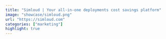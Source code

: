 ```yaml
---
title: "Simloud | Your all-in-one deployments cost savings platform"
image: "showcase/simloud.png"
url: "https://simloud.com"
categories: ["marketing"]
highlight: true
---
```

